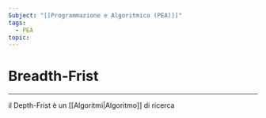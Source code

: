 ```yaml
---
Subject: "[[Programmazione e Algoritmica (PEA)]]"
tags:
  - PEA
topic:
---
```



# Breadth-Frist
---
il Depth-Frist è un [[Algoritmi|Algoritmo]] di ricerca
